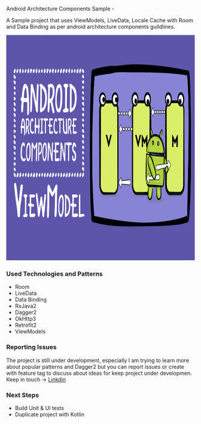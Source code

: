 Android Architecture Components Sample -

A Sample project that uses ViewModels, LiveData, Locale Cache with Room and Data Binding as per android architecture components guildlines.

<p align="center">
        <img src="https://github.com/balwinderSingh1989/AndroidArchitectureComponent/blob/master/Images/arch.png" width="600" height="600"/>
       
</p>

### Used Technologies and Patterns
- Room
- LiveData
- Data Binding
- RxJava2
- Dagger2
- OkHttp3
- Retrofit2
- ViewModels


### Reporting Issues
The project is still under development, especially I am trying to learn more about popular patterns and Dagger2 but you can report issues or create with feature tag to discuss about ideas for keep project under developmen.
 Keep in touch -> [Linkdin](https://www.linkedin.com/in/balwinder-singh-29039b56/)
### Next Steps
- Build Unit & UI tests
- Duplicate project with Kotlin
